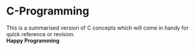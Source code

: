 # C-Programming
This is a summarised version of C concepts which will come in handy for quick reference or revision. 
<br>
<b>Happy Programming<b>
<br><br>

